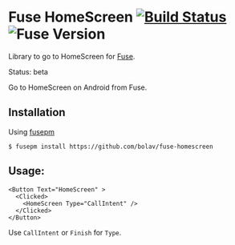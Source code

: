 Fuse HomeScreen [![Build Status](https://travis-ci.org/bolav/fuse-homescreen.svg?branch=master)](https://travis-ci.org/bolav/fuse-homescreen) ![Fuse Version](http://fuse-version.herokuapp.com/?repo=https://github.com/bolav/fuse-homescreen)
===============

Library to go to HomeScreen for [Fuse](http://www.fusetools.com/).

Status: beta

Go to HomeScreen on Android from Fuse.

## Installation

Using [fusepm](https://github.com/bolav/fusepm)

    $ fusepm install https://github.com/bolav/fuse-homescreen


## Usage:

    <Button Text="HomeScreen" >
      <Clicked>
        <HomeScreen Type="CallIntent" />
      </Clicked>
    </Button>

Use `CallIntent` or `Finish` for `Type`.
